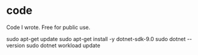 # code
Code I wrote.  Free for public use.

sudo apt-get update
sudo apt-get install -y dotnet-sdk-9.0
sudo dotnet --version
sudo dotnet workload update
